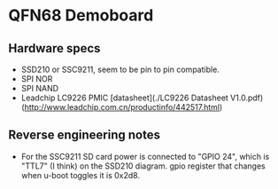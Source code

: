 # QFN68 Demoboard

## Hardware specs

- SSD210 or SSC9211, seem to be pin to pin compatible.
- SPI NOR
- SPI NAND
- Leadchip LC9226 PMIC [datasheet](./LC9226 Datasheet V1.0.pdf) (http://www.leadchip.com.cn/productinfo/442517.html)


## Reverse engineering notes

- For the SSC9211 SD card power is connected to "GPIO 24", which is "TTL7" (I think) on the SSD210 diagram.
  gpio register that changes when u-boot toggles it is 0x2d8.
   
